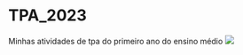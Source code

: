 # TPA_2023
Minhas atividades de tpa do primeiro ano do ensino médio 
<img src="https://s3.amazonaws.com/storage.wobiz.com/18/18698/images/Large/1634584917_a5d5e995f1a8882cb459eba2102805cd.18698.jpeg">
